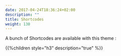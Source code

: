 ```yaml
---
date: 2017-04-24T18:36:24+02:00
description: ""
title: Shortcodes
weight: 130
---
```


A bunch of Shortcodes are available with this theme :

{{%children style="h3" description="true" %}}
